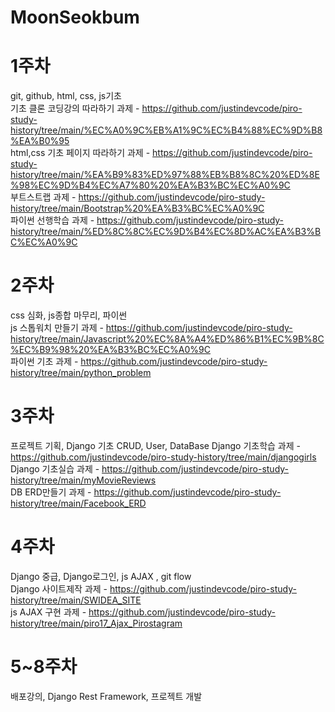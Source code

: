 # MoonSeokbum

# 1주차
git, github, html, css, js기초  
기초 클론 코딩강의 따라하기 과제 - https://github.com/justindevcode/piro-study-history/tree/main/%EC%A0%9C%EB%A1%9C%EC%B4%88%EC%9D%B8%EA%B0%95  
html,css 기초 페이지 따라하기 과제 - https://github.com/justindevcode/piro-study-history/tree/main/%EA%B9%83%ED%97%88%EB%B8%8C%20%ED%8E%98%EC%9D%B4%EC%A7%80%20%EA%B3%BC%EC%A0%9C  
부트스트랩 과제 - https://github.com/justindevcode/piro-study-history/tree/main/Bootstrap%20%EA%B3%BC%EC%A0%9C  
파이썬 선행학습 과제 - https://github.com/justindevcode/piro-study-history/tree/main/%ED%8C%8C%EC%9D%B4%EC%8D%AC%EA%B3%BC%EC%A0%9C  


# 2주차
css 심화, js종합 마무리, 파이썬  
js 스톱워치 만들기 과제 - https://github.com/justindevcode/piro-study-history/tree/main/Javascript%20%EC%8A%A4%ED%86%B1%EC%9B%8C%EC%B9%98%20%EA%B3%BC%EC%A0%9C  \
파이썬 기초 과제 - https://github.com/justindevcode/piro-study-history/tree/main/python_problem  


# 3주차
프로젝트 기획, Django 기초 CRUD, User, DataBase
Django 기초학습 과제 - https://github.com/justindevcode/piro-study-history/tree/main/djangogirls  
Django 기초실습 과제 - https://github.com/justindevcode/piro-study-history/tree/main/myMovieReviews  
DB ERD만들기 과제 - https://github.com/justindevcode/piro-study-history/tree/main/Facebook_ERD  

# 4주차
Django 중급, Django로그인, js AJAX , git flow  
Django 사이트제작 과제 - https://github.com/justindevcode/piro-study-history/tree/main/SWIDEA_SITE  
js AJAX 구현 과제 - https://github.com/justindevcode/piro-study-history/tree/main/piro17_Ajax_Pirostagram  



# 5~8주차
배포강의, Django Rest Framework, 프로젝트 개발  

